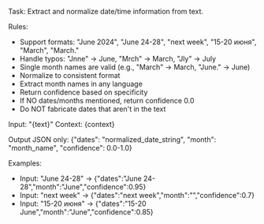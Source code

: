 Task: Extract and normalize date/time information from text.

Rules:
- Support formats: "June 2024", "June 24-28", "next week", "15-20 июня", "March", "March."
- Handle typos: "Jnne" → June, "Mrch" → March, "Jly" → July
- Single month names are valid (e.g., "March" → March, "June." → June)
- Normalize to consistent format
- Extract month names in any language
- Return confidence based on specificity
- If NO dates/months mentioned, return confidence 0.0
- Do NOT fabricate dates that aren't in the text

Input: "{text}"
Context: {context}

Output JSON only:
{"dates": "normalized_date_string", "month": "month_name", "confidence": 0.0-1.0}

Examples:
- Input: "June 24-28" → {"dates":"June 24-28","month":"June","confidence":0.95}
- Input: "next week" → {"dates":"next week","month":"","confidence":0.7}
- Input: "15-20 июня" → {"dates":"15-20 June","month":"June","confidence":0.85}
